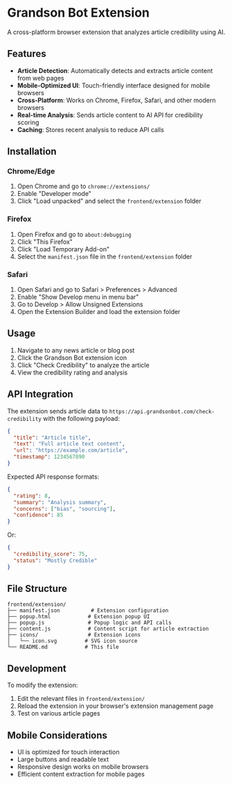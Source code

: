 # Grandson Bot Extension

A cross-platform browser extension that analyzes article credibility using AI.

## Features

- **Article Detection**: Automatically detects and extracts article content from web pages
- **Mobile-Optimized UI**: Touch-friendly interface designed for mobile browsers
- **Cross-Platform**: Works on Chrome, Firefox, Safari, and other modern browsers
- **Real-time Analysis**: Sends article content to AI API for credibility scoring
- **Caching**: Stores recent analysis to reduce API calls

## Installation

### Chrome/Edge
1. Open Chrome and go to `chrome://extensions/`
2. Enable "Developer mode"
3. Click "Load unpacked" and select the `frontend/extension` folder

### Firefox
1. Open Firefox and go to `about:debugging`
2. Click "This Firefox"
3. Click "Load Temporary Add-on"
4. Select the `manifest.json` file in the `frontend/extension` folder

### Safari
1. Open Safari and go to Safari > Preferences > Advanced
2. Enable "Show Develop menu in menu bar"
3. Go to Develop > Allow Unsigned Extensions
4. Open the Extension Builder and load the extension folder

## Usage

1. Navigate to any news article or blog post
2. Click the Grandson Bot extension icon
3. Click "Check Credibility" to analyze the article
4. View the credibility rating and analysis

## API Integration

The extension sends article data to `https://api.grandsonbot.com/check-credibility` with the following payload:

```json
{
  "title": "Article title",
  "text": "Full article text content",
  "url": "https://example.com/article",
  "timestamp": 1234567890
}
```

Expected API response formats:

```json
{
  "rating": 8,
  "summary": "Analysis summary",
  "concerns": ["bias", "sourcing"],
  "confidence": 85
}
```

Or:

```json
{
  "credibility_score": 75,
  "status": "Mostly Credible"
}
```

## File Structure

```
frontend/extension/
├── manifest.json          # Extension configuration
├── popup.html            # Extension popup UI
├── popup.js              # Popup logic and API calls
├── content.js            # Content script for article extraction
├── icons/                # Extension icons
│   └── icon.svg         # SVG icon source
└── README.md            # This file
```

## Development

To modify the extension:

1. Edit the relevant files in `frontend/extension/`
2. Reload the extension in your browser's extension management page
3. Test on various article pages

## Mobile Considerations

- UI is optimized for touch interaction
- Large buttons and readable text
- Responsive design works on mobile browsers
- Efficient content extraction for mobile pages